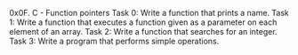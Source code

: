 0x0F. C - Function pointers
Task 0: Write a function that prints a name.
Task 1: Write a function that executes a function given as a parameter on each element of an array.
Task 2: Write a function that searches for an integer.
Task 3: Write a program that performs simple operations.

